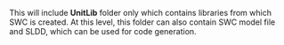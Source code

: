 This will include **UnitLib** folder only which contains libraries from which SWC is created.
At this level, this folder can also contain SWC model file and SLDD, which can be used for code generation.

